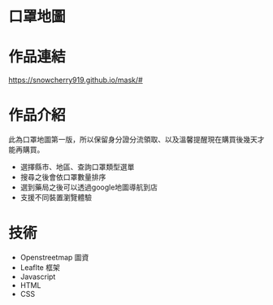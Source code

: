 # 口罩地圖 

# 作品連結
https://snowcherry919.github.io/mask/#


# 作品介紹
此為口罩地圖第一版，所以保留身分證分流領取、以及溫馨提醒現在購買後幾天才能再購買。
- 選擇縣市、地區、查詢口罩類型選單
- 搜尋之後會依口罩數量排序
- 選到藥局之後可以透過google地圖導航到店
- 支援不同裝置瀏覽體驗

# 技術
- Openstreetmap 圖資
- Leaflte 框架
- Javascript
- HTML
- CSS
